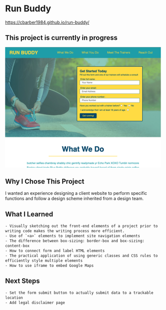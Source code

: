 # Run Buddy

https://cbarber1984.github.io/run-buddy/

## This project is currently in progress
![Screenshot](./assets/images/run_buddy_screenshot2.png) 

## Why I Chose This Project
I wanted an experience designing a client website to perform specific functions and follow a design scheme inherited from a design team.

## What I Learned
    - Visually sketching out the front-end elements of a project prior to writing code makes the writing process more efficient.
    - Use of `<a>` elements to implement site navigation elements
    - The difference between box-sizing: border-box and box-sizing: content-box
    - How to connect form and label HTML elements
    - The practical application of using generic classes and CSS rules to efficiently style multiple elements
    - How to use iframe to embed Google Maps

## Next Steps
    - Set the form submit button to actually submit data to a trackable location
    - Add legal disclaimer page

